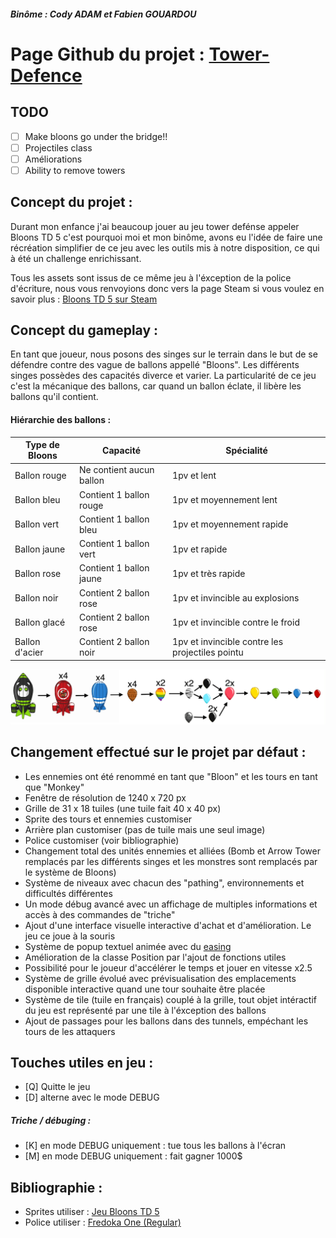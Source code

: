 ##### Binôme : Cody ADAM et Fabien GOUARDOU

# Page Github du projet : [Tower-Defence](https://github.com/CodyAdam/Tower-Defence)

## TODO

-   [ ] Make bloons go under the bridge!!
-   [ ] Projectiles class
-   [ ] Améliorations
-   [ ] Ability to remove towers

## Concept du projet :

Durant mon enfance j'ai beaucoup jouer au jeu tower defénse appeler Bloons TD 5 c'est pourquoi moi et mon binôme, avons eu l'idée de faire une récréation simplifier de ce jeu avec les outils mis à notre disposition, ce qui à été un challenge enrichissant.

Tous les assets sont issus de ce même jeu à l'éxception de la police d'écriture, nous vous renvoyions donc vers la page Steam si vous voulez en savoir plus : [Bloons TD 5 sur Steam](https://store.steampowered.com/app/306020Bloons_TD_5/)

## Concept du gameplay :

En tant que joueur, nous posons des singes sur le terrain dans le but de se défendre contre des vague de ballons appellé "Bloons". Les différents singes possèdes des capacités diverce et varier. La particularité de ce jeu c'est la mécanique des ballons, car quand un ballon éclate, il libère les ballons qu'il contient.

#### Hiérarchie des ballons :

| Type de Bloons | Capacité                 | Spécialité                                      |
| -------------- | ------------------------ | ----------------------------------------------- |
| Ballon rouge   | Ne contient aucun ballon | 1pv et lent                                     |
| Ballon bleu    | Contient 1 ballon rouge  | 1pv et moyennement lent                         |
| Ballon vert    | Contient 1 ballon bleu   | 1pv et moyennement rapide                       |
| Ballon jaune   | Contient 1 ballon vert   | 1pv et rapide                                   |
| Ballon rose    | Contient 1 ballon jaune  | 1pv et très rapide                              |
| Ballon noir    | Contient 2 ballon rose   | 1pv et invincible au explosions                 |
| Ballon glacé   | Contient 2 ballon rose   | 1pv et invincible contre le froid               |
| Ballon d'acier | Contient 2 ballon noir   | 1pv et invincible contre les projectiles pointu |

![Image d'explication des Bloons](/explication_ballon.png)

## Changement effectué sur le projet par défaut :

-   Les ennemies ont été renommé en tant que "Bloon" et les tours en tant que "Monkey"
-   Fenêtre de résolution de 1240 x 720 px
-   Grille de 31 x 18 tuiles (une tuile fait 40 x 40 px)
-   Sprite des tours et ennemies customiser
-   Arrière plan customiser (pas de tuile mais une seul image)
-   Police customiser (voir bibliographie)
-   Changement total des unités ennemies et alliées (Bomb et Arrow Tower remplacés par les différents singes et les monstres sont remplacés par le système de Bloons)
-   Système de niveaux avec chacun des "pathing", environnements et difficultés différentes
-   Un mode débug avancé avec un affichage de multiples informations et accès à des commandes de "triche"
-   Ajout d'une interface visuelle interactive d'achat et d'amélioration. Le jeu ce joue à la souris
-   Système de popup textuel animée avec du [easing](https://easings.net/fr)
-   Amélioration de la classe Position par l'ajout de fonctions utiles
-   Possibilité pour le joueur d'accélérer le temps et jouer en vitesse x2.5
-   Système de grille évolué avec prévisualisation des emplacements disponible interactive quand une tour souhaite être placée
-   Système de tile (tuile en français) couplé à la grille, tout objet intéractif du jeu est représenté par une tile à l'éxception des ballons
-   Ajout de passages pour les ballons dans des tunnels, empéchant les tours de les attaquers

## Touches utiles en jeu :

-   [Q] Quitte le jeu
-   [D] alterne avec le mode DEBUG

##### Triche / débuging :

-   [K] en mode DEBUG uniquement : tue tous les ballons à l'écran
-   [M] en mode DEBUG uniquement : fait gagner 1000$

## Bibliographie :

-   Sprites utiliser : [Jeu Bloons TD 5](https://store.steampowered.com/app/306020Bloons_TD_5/)
-   Police utiliser : [Fredoka One (Regular)](https://fonts.google.com/specimen/Fredoka+One)
